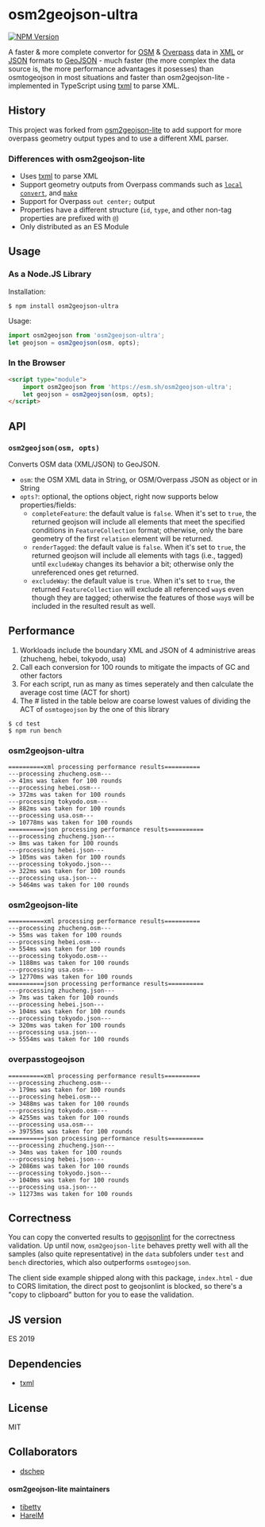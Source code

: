 osm2geojson-ultra
============

[![NPM Version](https://img.shields.io/npm/v/osm2geojson-ultra)](https://www.npmjs.com/package/osm2geojson-ultra)


A faster & more complete convertor for [OSM](http://openstreetmap.org) & [Overpass](https://overpass-api.de/) data in
[XML](http://wiki.openstreetmap.org/wiki/OSM_XML) or [JSON](https://wiki.openstreetmap.org/wiki/OSM_JSON) formats to
[GeoJSON](http://www.geojson.org/) - much faster (the more complex the data source is,
the more performance advantages it posesses) than osmtogeojson in most situations and faster than osm2geojson-lite -
implemented in TypeScript using [txml](https://github.com/TobiasNickel/tXml) to parse XML.

History
-----
This project was forked from [osm2geojson-lite](https://github.com/tibetty/osm2geojson-lite) to add support for more overpass geometry output types and to use a different XML parser.

### Differences with osm2geojson-lite

* Uses [txml](https://github.com/TobiasNickel/tXml) to parse XML
* Support geometry outputs from Overpass commands such as [`local`](https://wiki.openstreetmap.org/wiki/Overpass_API/Overpass_QL#The_statement_local)
    [`convert`](https://wiki.openstreetmap.org/wiki/Overpass_API/Overpass_QL#The_statement_convert), and
    [`make`](https://wiki.openstreetmap.org/wiki/Overpass_API/Overpass_QL#The_statement_make)
* Support for Overpass `out center;` output
* Properties have a different structure (`id`, `type`, and other non-tag properties are prefixed with `@`)
* Only distributed as an ES Module

Usage
-----

### As a Node.JS Library

Installation:

    $ npm install osm2geojson-ultra

Usage:

```js
import osm2geojson from 'osm2geojson-ultra';
let geojson = osm2geojson(osm, opts);
```

### In the Browser
```html
<script type="module">
    import osm2geojson from 'https://esm.sh/osm2geojson-ultra';
    let geojson = osm2geojson(osm, opts);
</script>
```

API
---

### `osm2geojson(osm, opts)`

Converts OSM data (XML/JSON) to GeoJSON.

* `osm`: the OSM XML data in String, or OSM/Overpass JSON as object or in String
* `opts?`: optional, the options object, right now supports below properties/fields:
    - `completeFeature`:  the default value is `false`. When it's set to `true`, the returned geojson will include all elements that meet the specified conditions in `FeatureCollection` format; otherwise, only the bare geometry of the first `relation` element will be returned.
    - `renderTagged`: the default value is `false`. When it's set to `true`, the returned geojson will include all elements with tags (i.e., tagged) until `excludeWay` changes its behavior a bit; otherwise only the unreferenced ones get returned.
    - `excludeWay`: the default value is `true`. When it's set to `true`, the returned `FeatureCollection` will exclude all referenced `way`s even though they are tagged; otherwise the features of those `way`s will be included in the resulted result as well.


Performance
---
1. Workloads include the boundary XML and JSON of 4 administrive areas (zhucheng, hebei, tokyodo, usa)
2. Call each conversion for 100 rounds to mitigate the impacts of GC and other factors
3. For each script, run as many as times seperately and then calculate the average cost time (ACT for short)
4. The # listed in the table below are coarse lowest values of dividing the ACT of `osmtogeojson` by the one of this library
```
$ cd test
$ npm run bench
```

### osm2geojson-ultra
```
==========xml processing performance results==========
---processing zhucheng.osm---
-> 41ms was taken for 100 rounds
---processing hebei.osm---
-> 372ms was taken for 100 rounds
---processing tokyodo.osm---
-> 882ms was taken for 100 rounds
---processing usa.osm---
-> 10778ms was taken for 100 rounds
==========json processing performance results==========
---processing zhucheng.json---
-> 8ms was taken for 100 rounds
---processing hebei.json---
-> 105ms was taken for 100 rounds
---processing tokyodo.json---
-> 322ms was taken for 100 rounds
---processing usa.json---
-> 5464ms was taken for 100 rounds
```

### osm2geojson-lite
```
==========xml processing performance results==========
---processing zhucheng.osm---
-> 55ms was taken for 100 rounds
---processing hebei.osm---
-> 554ms was taken for 100 rounds
---processing tokyodo.osm---
-> 1188ms was taken for 100 rounds
---processing usa.osm---
-> 12770ms was taken for 100 rounds
==========json processing performance results==========
---processing zhucheng.json---
-> 7ms was taken for 100 rounds
---processing hebei.json---
-> 104ms was taken for 100 rounds
---processing tokyodo.json---
-> 320ms was taken for 100 rounds
---processing usa.json---
-> 5554ms was taken for 100 rounds
```

### overpasstogeojson
```
==========xml processing performance results==========
---processing zhucheng.osm---
-> 179ms was taken for 100 rounds
---processing hebei.osm---
-> 3488ms was taken for 100 rounds
---processing tokyodo.osm---
-> 4255ms was taken for 100 rounds
---processing usa.osm---
-> 39755ms was taken for 100 rounds
==========json processing performance results==========
---processing zhucheng.json---
-> 34ms was taken for 100 rounds
---processing hebei.json---
-> 2086ms was taken for 100 rounds
---processing tokyodo.json---
-> 1040ms was taken for 100 rounds
---processing usa.json---
-> 11273ms was taken for 100 rounds
```


Correctness
---
You can copy the converted results to [geojsonlint](http://geojsonlint.com) for the correctness validation.  Up until now, `osm2geojson-lite` behaves pretty well with all the samples (also quite representative) in the `data` subfolers under `test` and `bench` directories, which also outperforms `osmtogeojson`. 

The client side example shipped along with this package, `index.html` - due to CORS limitation, the direct post to geojsonlint is blocked, so there's a "copy to clipboard" button for you to ease the validation.

JS version
---
  ES 2019
  
Dependencies
---
  - [txml](https://github.com/TobiasNickel/tXml)

License
---
MIT

Collaborators
---
* [dschep](https://github.com/dschep)
#### osm2geojson-lite maintainers
* [tibetty](https://github.com/tibetty/)
* [HarelM](https://github.com/HarelM)

